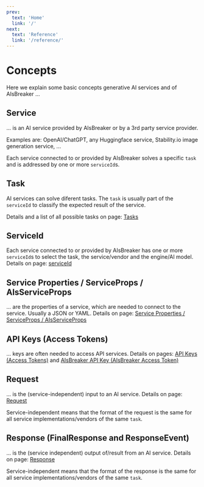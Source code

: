 ```yaml
---
prev:
  text: 'Home'
  link: '/'
next:
  text: 'Reference'
  link: '/reference/'
---
```


Concepts
========

Here we explain some basic concepts generative AI services and of AIsBreaker ...


Service
-------
... is an AI service provided by AIsBreaker or by a 3rd party service provider.

Examples are: OpenAI/ChatGPT, any Huggingface service, Stability.io image generation service, ...

Each service connected to or provided by AIsBreaker solves a specific `task` and is addressed by one or more `serviceId`s.


Task
----

AI services can solve diferent tasks. The `task` is usually part of the `serviceId` to classify the expected result of the service.

Details and a list of all possible tasks on page: [Tasks](tasks.md)


ServiceId
---------
Each service connected to or provided by AIsBreaker has one or more `serviceId`s to select the task, the service/vendor and the engine/AI model. Details on page: [serviceId](serviceId.md)


Service Properties / ServiceProps / AIsServiceProps
---------------------------------------------------
... are the properties of a service, which are needed to connect to the service. Usually a JSON or YAML. Details on page: [Service Properties / ServiceProps / AIsServiceProps](service-properties.md)


API Keys (Access Tokens)
------------------------
... keys are often needed to access API services. Details on pages: [API Keys (Access Tokens)](api-keys.md) and [AIsBreaker API Key (AIsBreaker Access Token)](aisbreaker-api-key.md)


Request
-------
... is the (service-independent) input to an AI service. Details on page: [Request](request.md)

Service-independent means that the format of the request is the same for all service implementations/vendors of the same `task`.


Response (FinalResponse and ResponseEvent)
------------------------------------------
... is the (service independent) output of/result from an AI service. Details on page: [Response](response.md)

Service-independent means that the format of the response is the same for all service implementations/vendors of the same `task`.
